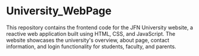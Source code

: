 # University_WebPage
This repository contains the frontend code for the JFN University website, a reactive web application built using HTML, CSS, and JavaScript. The website showcases the university's overview, about page, contact information, and login functionality for students, faculty, and parents. 
